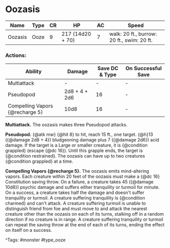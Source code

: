 # Oozasis

| Name | Type | CR | HP | AC | Speed |
|------|------|----|----|----|-------|
| Oozasis | Ooze | 9 | 217 (14d20 + 70) | 7 | walk: 20 ft., burrow: 20 ft., swim: 20 ft. |

### Actions:

| Ability | Damage | Save DC & Type | On Successful Save |
|---------|--------|----------------|--------------------|
| Multiattack | - | - | - |
| Pseudopod | 2d8 + 4 + 2d6 | 16 | - |
| Compelling Vapors {@recharge 5} | 10d8 | 16 | - |


**Multiattack.** The oozasis makes three Pseudopod attacks.

**Pseudopod.** {@atk mw} {@hit 8} to hit, reach 15 ft., one target. {@h}13 ({@damage 2d8 + 4}) bludgeoning damage plus 7 ({@damage 2d6}) acid damage. If the target is a Large or smaller creature, it is {@condition grappled} (escape {@dc 16}). Until this grapple ends, the target is {@condition restrained}. The oozasis can have up to two creatures {@condition grappled} at a time.

**Compelling Vapors {@recharge 5}.** The oozasis emits mind-altering vapors. Each creature within 20 feet of the oozasis must make a {@dc 16} Constitution saving throw. On a failure, a creature takes 45 ({@damage 10d8}) psychic damage and suffers either tranquility or turmoil for minute. On a success, a creature takes half the damage and doesn't suffer tranquility or turmoil. A creature suffering tranquility is {@condition charmed} and can't attack. A creature suffering turmoil is unable to distinguish friend from foe and must move to and attack the nearest creature other than the oozasis on each of its turns, stalking off in a random direction if no creature is in range. A creature suffering tranquility or turmoil can repeat the saving throw at the end of each of its turns, ending the effect on itself on a success.

^Tags: #monster #type_ooze